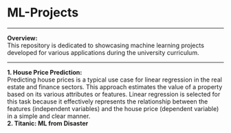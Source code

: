 # ML-Projects
---
<b>Overview:</b><br>
   This repository is dedicated to showcasing machine learning projects developed for various applications during the university curriculum.
<hr>
<b>1. House Price Prediction:</b><br>
   Predicting house prices is a typical use case for linear regression in the real estate and finance sectors. This approach estimates the value of a property based on its various attributes or features. Linear regression is selected for this task because it effectively represents the relationship between the features (independent variables) and the house price (dependent variable) in a simple and clear manner.<br>
<b>2. Titanic: ML from Disaster</b><br>
